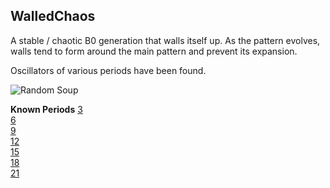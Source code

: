 ## WalledChaos

A stable / chaotic B0 generation that walls itself up.
As the pattern evolves, walls tend to form around the main pattern and prevent its expansion.

Oscillators of various periods have been found.

![Random Soup](IMG.gif)

**Known Periods**
[3] <br>
[6] <br>
[9] <br>
[12] <br>
[15] <br>
[18] <br>
[21]

[3]: OSC_1.rle
[6]: OSC_2.rle
[9]: OSC_3.rle
[12]: OSC_4.rle
[15]: OSC_5.rle
[18]: OSC_8.rle
[21]: OSC_7.rle
[30]: OSC_6.rle